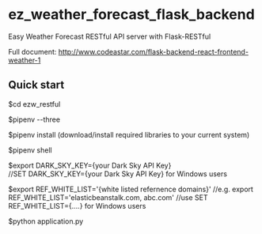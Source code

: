 # ez_weather_forecast_flask_backend
Easy Weather Forecast RESTful API server with Flask-RESTful

Full document: 
http://www.codeastar.com/flask-backend-react-frontend-weather-1

## Quick start
$cd ezw_restful

$pipenv --three

$pipenv install 
(download/install required libraries to your current system)

$pipenv shell

$export DARK_SKY_KEY={your Dark Sky API Key}    
//SET DARK_SKY_KEY={your Dark Sky API Key}    for Windows users

$export REF_WHITE_LIST='{white listed refernence domains}'
//e.g. export REF_WHITE_LIST='elasticbeanstalk.com, abc.com'
//use SET REF_WHITE_LIST={....}    for Windows users

$python application.py  
